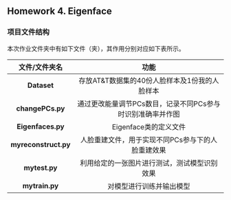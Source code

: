 ## Homework 4. Eigenface
### 项目文件结构

本次作业文件夹中有如下文件（夹），其作用分别对应如下表所示。

|  **文件/文件夹名**   |                          **功能**                          |
| :------------------: | :--------------------------------------------------------: |
|     **Dataset**      |       存放AT&T数据集的40份人脸样本及1份我的人脸样本        |
|   **changePCs.py**   | 通过更改能量调节PCs数目，记录不同PCs参与时识别准确率并作图 |
|  **Eigenfaces.py**   |                   Eigenface类的定义文件                    |
| **myreconstruct.py** |     人脸重建文件，用于实现不同PCs参与下的人脸重建效果      |
|    **mytest.py**     |        利用给定的一张图片进行测试，测试模型识别效果        |
|    **mytrain.py**    |                  对模型进行训练并输出模型                  |